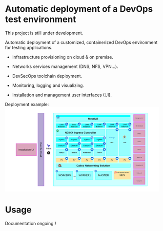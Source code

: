 # Automatic deployment of a DevOps test environment

This project is still under development.

Automatic deployment of a customized, containerized DevOps environment for testing applications.

- Infrastructure provisioning on cloud & on premise.

- Networks services management (DNS, NFS, VPN...).

- DevSecOps toolchain deployment.

- Monitoring, logging and visualizing.

- Installation and management user interfaces (UI).



Deployment example:
<img src='readme/deployment.png' style="display:inline-block">

# Usage

Documentation ongoing !